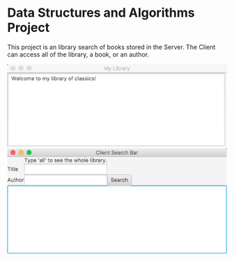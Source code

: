 # Data Structures and Algorithms Project

This project is an library search of books stored in the Server. The Client can access all of the library, a book, or an author. 

![Screenshot of Server](images/server.png)
![Screenshot of Client](images/client.png)
